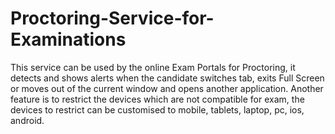 # Proctoring-Service-for-Examinations
This service can be used by the online Exam Portals for Proctoring, it detects and shows alerts when the candidate switches tab, exits Full Screen or moves out of the current window and opens another application. 
Another feature is to restrict the devices which are not compatible for exam, the devices to restrict can be customised to mobile, tablets, laptop, pc, ios, android.
